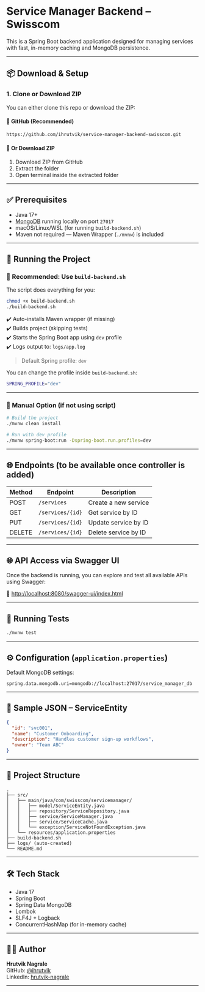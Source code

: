 # Service Manager Backend – Swisscom

This is a Spring Boot backend application designed for managing services with fast, in-memory caching and MongoDB persistence.

---

## 📦 Download & Setup

### 1. Clone or Download ZIP

You can either clone this repo or download the ZIP:

#### 🔗 GitHub (Recommended)

```bash
https://github.com/ihrutvik/service-manager-backend-swisscom.git
```

#### 📁 Or Download ZIP

1. Download ZIP from GitHub
2. Extract the folder
3. Open terminal inside the extracted folder

---

## ✅ Prerequisites

- Java 17+
- [MongoDB](https://www.mongodb.com/try/download/community) running locally on port `27017`
- macOS/Linux/WSL (for running `build-backend.sh`)
- Maven not required — Maven Wrapper (`./mvnw`) is included

---

## 🚀 Running the Project

### 🔁 Recommended: Use `build-backend.sh`

The script does everything for you:

```bash
chmod +x build-backend.sh
./build-backend.sh
```

✔️ Auto-installs Maven wrapper (if missing)  
✔️ Builds project (skipping tests)  
✔️ Starts the Spring Boot app using `dev` profile  
✔️ Logs output to: `logs/app.log`

> Default Spring profile: `dev`

You can change the profile inside `build-backend.sh`:

```bash
SPRING_PROFILE="dev"
```

---

### 🧱 Manual Option (if not using script)

```bash
# Build the project
./mvnw clean install

# Run with dev profile
./mvnw spring-boot:run -Dspring-boot.run.profiles=dev
```

---

## 🌐 Endpoints (to be available once controller is added)

| Method | Endpoint           | Description          |
|--------|--------------------|----------------------|
| POST   | `/services`        | Create a new service |
| GET    | `/services/{id}`   | Get service by ID    |
| PUT    | `/services/{id}`   | Update service by ID |
| DELETE | `/services/{id}`   | Delete service by ID |

---


## 🌐 API Access via Swagger UI

Once the backend is running, you can explore and test all available APIs using Swagger:

🔗 [http://localhost:8080/swagger-ui/index.html](http://localhost:8080/swagger-ui/index.html)

---

## 🧪 Running Tests

```bash
./mvnw test
```

---

## ⚙️ Configuration (`application.properties`)

Default MongoDB settings:

```properties
spring.data.mongodb.uri=mongodb://localhost:27017/service_manager_db
```

---

## 🧾 Sample JSON – ServiceEntity

```json
{
  "id": "svc001",
  "name": "Customer Onboarding",
  "description": "Handles customer sign-up workflows",
  "owner": "Team ABC"
}
```

---

## 📂 Project Structure

```
.
├── src/
│   ├── main/java/com/swisscom/servicemanager/
│   │   ├── model/ServiceEntity.java
│   │   ├── repository/ServiceRepository.java
│   │   ├── service/ServiceManager.java
│   │   ├── service/ServiceCache.java
│   │   └── exception/ServiceNotFoundException.java
│   └── resources/application.properties
├── build-backend.sh
├── logs/ (auto-created)
└── README.md
```

---

## 🛠 Tech Stack

- Java 17
- Spring Boot
- Spring Data MongoDB
- Lombok
- SLF4J + Logback
- ConcurrentHashMap (for in-memory cache)

---

## 🧑‍💻 Author

**Hrutvik Nagrale**  
GitHub: [@ihrutvik](https://github.com/ihrutvik)  
LinkedIn: [hrutvik-nagrale](https://linkedin.com/in/hrutvik-nagrale)

---
